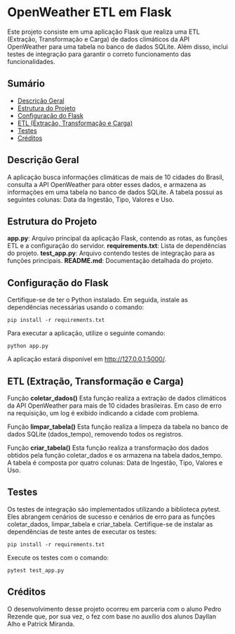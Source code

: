 # OpenWeather ETL em Flask
Este projeto consiste em uma aplicação Flask que realiza uma ETL (Extração, Transformação e Carga) de dados climáticos da API OpenWeather para uma tabela no banco de dados SQLite. Além disso, inclui testes de integração para garantir o correto funcionamento das funcionalidades.

## Sumário
- [Descrição Geral](#descrição-geral)
- [Estrutura do Projeto](#estrutura-do-projeto)
- [Configuração do Flask](#configuração-do-flask)
- [ETL (Extração, Transformação e Carga)](#etl-extração-transformação-e-carga)
- [Testes](#testes)
- [Créditos](#créditos)


## Descrição Geral
A aplicação busca informações climáticas de mais de 10 cidades do Brasil, consulta a API OpenWeather para obter esses dados, e armazena as informações em uma tabela no banco de dados SQLite. A tabela possui as seguintes colunas: Data da Ingestão, Tipo, Valores e Uso.

## Estrutura do Projeto
**app.py**: Arquivo principal da aplicação Flask, contendo as rotas, as funções ETL e a configuração do servidor.
**requirements.txt**: Lista de dependências do projeto.
**test_app.py**: Arquivo contendo testes de integração para as funções principais.
**README.md**: Documentação detalhada do projeto.

## Configuração do Flask
Certifique-se de ter o Python instalado. Em seguida, instale as dependências necessárias usando o comando:

```
pip install -r requirements.txt
```
Para executar a aplicação, utilize o seguinte comando:
```
python app.py
```

A aplicação estará disponível em http://127.0.0.1:5000/.

## ETL (Extração, Transformação e Carga)

Função **coletar_dados()**
Esta função realiza a extração de dados climáticos da API OpenWeather para mais de 10 cidades brasileiras. Em caso de erro na requisição, um log é exibido indicando a cidade com problema.

Função **limpar_tabela()**
Esta função realiza a limpeza da tabela no banco de dados SQLite (dados_tempo), removendo todos os registros.

Função **criar_tabela()**
Esta função realiza a transformação dos dados obtidos pela função coletar_dados e os armazena na tabela dados_tempo. A tabela é composta por quatro colunas: Data de Ingestão, Tipo, Valores e Uso.

## Testes
Os testes de integração são implementados utilizando a biblioteca pytest. Eles abrangem cenários de sucesso e cenários de erro para as funções coletar_dados, limpar_tabela e criar_tabela. Certifique-se de instalar as dependências de teste antes de executar os testes:
```
pip install -r requirements.txt
```
Execute os testes com o comando:

```
pytest test_app.py
```

## Créditos
O desenvolvimento desse projeto ocorreu em parceria com o aluno Pedro Rezende que, por sua vez, o fez com base no auxílio dos alunos Dayllan Alho e Patrick Miranda. 

